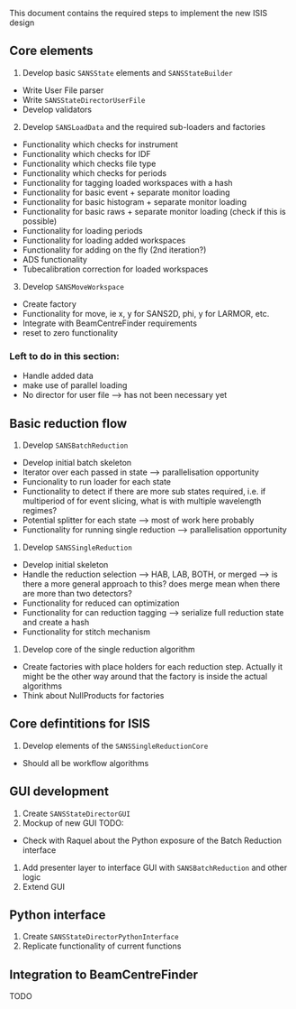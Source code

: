 This document contains the required steps to implement the new ISIS design

## Core elements

1. Develop basic `SANSState` elements and `SANSStateBuilder`
  * Write User File parser
  * Write `SANSStateDirectorUserFile`
  * Develop validators


2. Develop `SANSLoadData` and the required sub-loaders and factories
 * Functionality which checks for instrument
 * Functionality which checks for IDF
 * Functionality which checks file type
 * Functionality which checks for periods
 * Functionality for tagging loaded workspaces with a hash
 * Functionality for basic event + separate monitor loading
 * Functionality for basic histogram + separate monitor loading
 * Functionality for basic raws + separate monitor loading (check if this is possible)
 * Functionality for loading periods
 * Functionality for loading added workspaces
 * Functionality for adding on the fly (2nd iteration?)
 * ADS functionality
 * Tubecalibration correction for loaded workspaces

3. Develop `SANSMoveWorkspace`
 * Create factory
 * Functionality for move, ie x, y for SANS2D, phi, y for LARMOR, etc.
 * Integrate with BeamCentreFinder requirements
 * reset to zero functionality

### Left to do in this section:
  * Handle added data
  * make use of parallel loading
  * No director for user file --> has not been necessary yet

## Basic reduction flow

1. Develop `SANSBatchReduction`
 * Develop initial batch skeleton
 * Iterator over each passed in state --> parallelisation opportunity
 * Funcionality to run loader for each state
 * Functionality to detect if there are more sub states required, i.e. if multiperiod of for event slicing, what is with multiple wavelength regimes?
 * Potential splitter for each state --> most of work here probably
 * Functionality for running single reduction --> parallelisation opportunity
1. Develop `SANSSingleReduction`
 * Develop initial skeleton
 * Handle the reduction selection --> HAB, LAB, BOTH, or merged --> is there a more general approach to this? does merge mean when there are more than two detectors?
 * Functionality for reduced can optimization
 * Functionality for can reduction tagging --> serialize full reduction state and create a hash
 * Functionality for stitch mechanism
1. Develop core of the single reduction algorithm
 * Create factories with place holders for each reduction step. Actually it might be the other way around that the factory is inside the actual algorithms
 * Think about NullProducts for factories

## Core defintitions for ISIS

1. Develop elements of the `SANSSingleReductionCore`
 * Should all be workflow algorithms

## GUI development

1. Create `SANSStateDirectorGUI`
1. Mockup of new GUI
TODO:
* Check with Raquel about the Python exposure of the Batch Reduction interface
1. Add presenter layer to interface GUI with `SANSBatchReduction` and other logic
1. Extend GUI

## Python interface

1. Create `SANSStateDirectorPythonInterface`
2. Replicate functionality of current functions

## Integration to BeamCentreFinder

TODO
